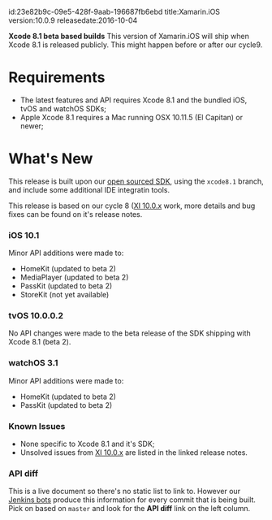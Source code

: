 id:23e82b9c-09e5-428f-9aab-196687fb6ebd
title:Xamarin.iOS
version:10.0.9
releasedate:2016-10-04

<div class="note">
	<b>Xcode 8.1 beta based builds</b>
	This version of Xamarin.iOS will ship when Xcode 8.1 is released publicly. This might happen before or after our cycle9.
</div>

Requirements
============

- The latest features and API requires Xcode 8.1 and the bundled iOS, tvOS and watchOS SDKs;
- Apple Xcode 8.1 requires a Mac running OSX 10.11.5 (El Capitan) or newer;

What's New
==========

This release is built upon our [open sourced SDK](https://github.com/xamarin/xamarin-macios),
using the `xcode8.1` branch, and include some additional IDE integratin tools.

This release is based on our cycle 8 ([XI 10.0.x](https://developer.xamarin.com/releases/ios/xamarin.ios_10/xamarin.ios_10.0/) work, more details and bug fixes can be found on it's release notes.

### iOS 10.1

Minor API additions were made to:
* HomeKit (updated to beta 2)
* MediaPlayer (updated to beta 2)
* PassKit (updated to beta 2)
* StoreKit (not yet available)

### tvOS 10.0.0.2

No API changes were made to the beta release of the SDK shipping with Xcode 8.1 (beta 2).

### watchOS 3.1

Minor API additions were made to:
* HomeKit (updated to beta 2)
* PassKit (updated to beta 2)

### Known Issues

* None specific to Xcode 8.1 and it's SDK;
* Unsolved issues from [XI 10.0.x](https://developer.xamarin.com/releases/ios/xamarin.ios_10/xamarin.ios_10.0/) are listed in the linked release notes.

### API diff

This is a live document so there's no static list to link to. However our [Jenkins bots](https://jenkins.mono-project.com/job/xamarin-macios-pr-builder/) produce this information for every commit that is being built. Pick on based on `master` and look for the **API diff** link on the left column.
